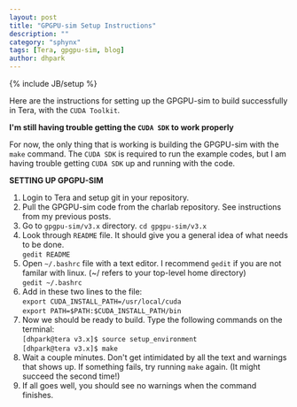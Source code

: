 ```yaml
---
layout: post
title: "GPGPU-sim Setup Instructions"
description: ""
category: "sphynx"
tags: [Tera, gpgpu-sim, blog]
author: dhpark
---
```

{% include JB/setup %}


Here are the instructions for setting up the GPGPU-sim to build successfully in Tera, with the `CUDA Toolkit`.

**I'm still having trouble getting the `CUDA SDK` to work properly**

For now, the only thing that is working is building the GPGPU-sim with the `make` command. 
The `CUDA SDK` is required to run the example codes, but I am having trouble getting `CUDA SDK` up and running with the code.

**SETTING UP GPGPU-SIM**  
1. Login to Tera and setup git in your repository.  
2. Pull the GPGPU-sim code from the charlab repository. See instructions from my previous posts.  
3. Go to `gpgpu-sim/v3.x` directory.
   `cd gpgpu-sim/v3.x`  
4. Look through `README` file. It should give you a general idea of what needs to be done.  
   `gedit README`  
5. Open `~/.bashrc` file with a text editor. I recommend `gedit` if you are not familar with linux. (~/ refers to your top-level home directory)  
   `gedit ~/.bashrc`  
6. Add in these two lines to the file:  
  `export CUDA_INSTALL_PATH=/usr/local/cuda`  
  `export PATH=$PATH:$CUDA_INSTALL_PATH/bin`  
7. Now we should be ready to build. Type the following commands on the terminal:  
  `[dhpark@tera v3.x]$ source setup_environment`  
  `[dhpark@tera v3.x]$ make`  
8. Wait a couple minutes. Don't get intimidated by all the text and warnings that shows up. If something fails, try running `make` again. (It might succeed the second time!)  
9. If all goes well, you should see no warnings when the command finishes.
